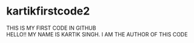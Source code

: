 # kartikfirstcode2
THIS IS MY FIRST CODE IN GITHUB
<br>
HELLO!! MY NAME IS KARTIK SINGH. I AM THE AUTHOR OF THIS CODE
